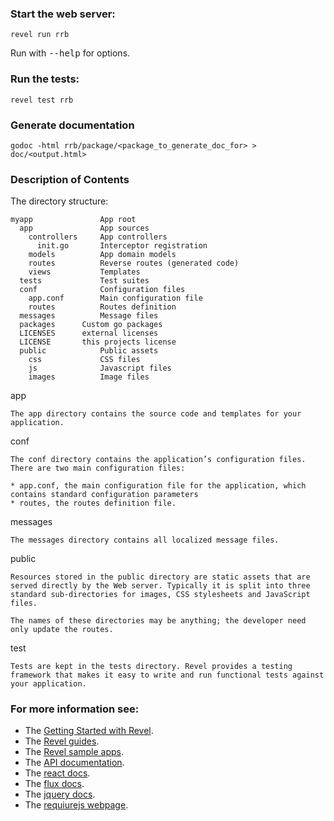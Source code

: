 ### Start the web server:

    revel run rrb

   Run with <tt>--help</tt> for options.
   
### Run the tests:

    revel test rrb
	 
### Generate documentation

    godoc -html rrb/package/<package_to_generate_doc_for> > doc/<output.html>

### Description of Contents

The directory structure:

    myapp               App root
      app               App sources
        controllers     App controllers
          init.go       Interceptor registration
        models          App domain models
        routes          Reverse routes (generated code)
        views           Templates
      tests             Test suites
      conf              Configuration files
        app.conf        Main configuration file
        routes          Routes definition
      messages          Message files
      packages		Custom go packages
      LICENSES		external licenses
      LICENSE		this projects license
      public            Public assets
        css             CSS files
        js              Javascript files
        images          Image files

app

    The app directory contains the source code and templates for your application.

conf

    The conf directory contains the application’s configuration files. There are two main configuration files:

    * app.conf, the main configuration file for the application, which contains standard configuration parameters
    * routes, the routes definition file.


messages

    The messages directory contains all localized message files.

public

    Resources stored in the public directory are static assets that are served directly by the Web server. Typically it is split into three standard sub-directories for images, CSS stylesheets and JavaScript files.

    The names of these directories may be anything; the developer need only update the routes.

test

    Tests are kept in the tests directory. Revel provides a testing framework that makes it easy to write and run functional tests against your application.

### For more information see:
* The [Getting Started with Revel](http://revel.github.io/tutorial/index.html).
* The [Revel guides](http://revel.github.io/manual/index.html).
* The [Revel sample apps](http://revel.github.io/samples/index.html).
* The [API documentation](http://revel.github.io/docs/godoc/index.html).
* The [react docs](http://facebook.github.io/react/docs/getting-started.html).
* The [flux docs](http://facebook.github.io/flux/docs/overview.html).
* The [jquery docs](http://api.jquery.com/).
* The [requiurejs webpage](http://requirejs.org/).
